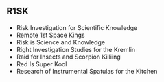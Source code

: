 R1SK
--

* Risk Investigation for Scientific Knowledge
* Remote 1st Space Kings
* Risk is Science and Knowledge
* Right Investigation Studies for the Kremlin
* Raid for Insects and Scorpion Killiing
* Red Is Super Kool
* Research of Instrumental Spatulas for the Kitchen
